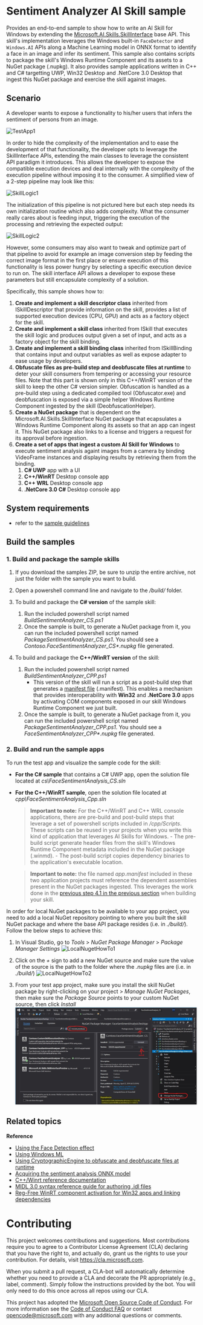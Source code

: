 ﻿# Sentiment Analyzer AI Skill sample

Provides an end-to-end sample to show how to write an AI Skill for Windows by extending the [Microsoft.AI.Skills.SkillInterface](../../doc/Microsoft.AI.Skills.SkillInterface.md) base API.
This skill's implementation leverages the Windows built-in `FaceDetector` and `Windows.AI` APIs along a Machine Learning model in ONNX format to identify a face in an image and infer its sentiment.
This sample also contains scripts to package the skill's Windows Runtime Component and its assets to a NuGet package (.nupkg). It also provides sample applications written in C++ and C# targetting UWP, Win32 Desktop and .NetCore 3.0 Desktop that ingest this NuGet package and exercise the skill against images.

## Scenario
A developer wants to expose a functionality to his/her users that infers the sentiment of persons from an image.

![TestApp1](./doc/TestApp1.jpg)

In order to hide the complexity of the implementation and to ease the development of that functionality, the developer opts to leverage the SkillInterface APIs, extending the main classes to leverage the consistent API paradigm it introduces. This allows the developer to expose the compatible execution devices and deal internally with the complexity of the execution pipeline without imposing it to the consumer. A simplified view of a 2-step pipeline may look like this: 
 
 ![SkillLogic1](./doc/SkillLogic1.jpg)

The initialization of this pipeline is not pictured here but each step needs its own initialization routine which also adds complexity. What the consumer really cares about is feeding input, triggering the execution of the processing and retrieving the expected output: 
 
 ![SkillLogic2](./doc/SkillLogic2.jpg)

However, some consumers may also want to tweak and optimize part of that pipeline to avoid for example an image conversion step by feeding the correct image format in the first place or ensure execution of this functionality is less power hungry by selecting a specific execution device to run on. The skill interface API allows a developer to expose these parameters but still encapsulate complexity of a solution. 

Specifically, this sample shows how to:

1. **Create and implement a skill descriptor class** inherited from ISkillDescriptor that provide information on the skill, provides a list of supported execution devices (CPU, GPU) and acts as a factory object for the skill.
2. **Create and implement a skill class** inherited from ISkill that executes the skill logic and produces output given a set of input, and acts as a factory object for the skill binding.
3. **Create and implement a skill binding class** inherited from ISkillBinding that contains input and output variables as well as expose adapter to ease usage by developers.
4. **Obfuscate files as pre-build step and deobfuscate files at runtime** to deter your skill consumers from tempering or accessing your resource files. Note that this part is shown only in this C++/WinRT version of the skill to keep the other C# version simpler. Obfuscation is handled as a pre-build step using a dedicated compiled tool (Obfuscator.exe) and deobfuscation is exposed via a simple helper Windows Runtime Component ingested by the skill (DeobfuscationHelper).
5. **Create a NuGet package** that is dependent on the Microsoft.AI.Skills.SkillInterface NuGet package that ecapsulates a Windows Runtime Component along its assets so that an app can ingest it. This NuGet package also links to a license and triggers a request for its approval before ingestion.
6. **Create a set of apps that ingest a custom AI Skill for Windows** to execute sentiment analysis againt images from a camera by binding VideoFrame instances and displaying results by retrieving them from the binding.
    1. **C# UWP** app with a UI
    2. **C++/WinRT** Desktop console app
    3. **C++ WRL** Desktop console app
    4. **.NetCore 3.0 C#** Desktop console app

## System requirements

- refer to the [sample guidelines](../README.md)

## Build the samples
### 1. Build and package the sample skills

1. If you download the samples ZIP, be sure to unzip the entire archive, not just the folder with the sample you want to build.

2. Open a powershell command line and navigate to the *<root>/build/* folder.

3. To build and package the **C# version** of the sample skill:
    1. Run the included powershell script named *BuildSentimentAnalyzer_CS.ps1*
    2. Once the sample is built, to generate a NuGet package from it, you can run the included powershell script named *PackageSentimentAnalyzer_CS.ps1*. You should see a *Contoso.FaceSentimentAnalyzer_CS\*.nupkg* file generated.

4. To build and package the **C++/WinRT version** of the skill:
    1. Run the included powershell script named *BuildSentimentAnalyzer_CPP.ps1* <a name="ManifestGeneration"></a>
        - This version of the skill will run a script as a post-build step that generates a [manifest file](https://docs.microsoft.com/en-us/windows/desktop/sbscs/manifests) (.manifest). This enables a mechanism that provides interoperability with **Win32** and **.NetCore 3.0** apps by activating COM components exposed in our skill Windows Runtime Component we just built.
    2. Once the sample is built, to generate a NuGet package from it, you can run the included powershell script named *PackageSentimentAnalyzer_CPP.ps1*. You should see a *FaceSentimentAnalyzer_CPP\*.nupkg* file generated.

### 2. Build and run the sample apps

To run the test app and visualize the sample code for the skill:
- **For the C# sample** that contains a C# UWP app, open the solution file located at *cs\FaceSentimentAnalysis_CS.sln*
- **For the C++/WinRT sample**, open the solution file located at *cpp\FaceSentimentAnalysis_Cpp.sln*
    >**Important to note:** For the C++/WinRT and C++ WRL console applications, there are pre-build and post-build steps that leverage a set of powershell scripts included in *<root>/cpp/Scripts*. These scripts can be reused in your projects when you write this kind of application that leverages AI Skills for Windows.
         - The pre-build script generate header files from the skill's Windows Runtime Component metadata included in the NuGet package (.winmd).
         - The post-build script copies dependency binaries to the application's executable location.

    >**Important to note:** the file named *app.manifest* included in these two application projects must reference the dependent assemblies present in the NuGet packages ingested. This leverages the work done in the [previous step 4.1 in the previous section](#ManifestGeneration) when building your skill.

In order for local NuGet packages to be available to your app project, you need to add a local NuGet repository pointing to where you built the skill NuGet package and where the base API package resides (i.e. in *./build/*). Follow the below steps to achieve this: <a name="PrivateNuGetFeed"></a>
1. In Visual Studio, go to *Tools* \> *NuGet Package Manager* \> *Package Manager Settings*
![LocalNugetHowTo1](./doc/localNugetHowTo1.jpg)

2. Click on the *+* sign to add a new NuGet source and make sure the value of the source is the path to the folder where the *.nupkg* files are (i.e. in *./build/*)
![LocalNugetHowTo2](./doc/localNugetHowTo2.jpg)

3. From your test app project, make sure you install the skill NuGet package by right-clicking on your project \> *Manage NuGet Packages*, then make sure the *Package Source* points to your custom NuGet source, then click *Install*
![LocalNugetHowTo3](./doc/localNugetHowTo3.jpg)

## Related topics
**Reference**
- [Using the Face Detection effect](https://docs.microsoft.com/en-us/uwp/api/Windows.Media.FaceAnalysis.FaceDetector)
- [Using Windows ML](https://docs.microsoft.com/en-us/windows/ai/)
- [Using CryptographicEngine to obfuscate and deobfuscate files at runtime](https://docs.microsoft.com/en-us/uwp/api/windows.security.cryptography.core.symmetrickeyalgorithmprovider)
- [Acquiring the sentiment analysis ONNX model](https://github.com/onnx/models/tree/master/emotion_ferplus)
- [C++/Winrt reference documentation](https://docs.microsoft.com/en-us/windows/uwp/cpp-and-winrt-apis/)
- [MIDL 3.0 syntax reference guide for authoring .idl files](https://docs.microsoft.com/en-us/uwp/midl-3/intro)
- [Reg-Free WinRT component activation for Win32 apps and linking dependencies](https://blogs.windows.com/buildingapps/2019/04/30/enhancing-non-packaged-desktop-apps-using-windows-runtime-components)

# Contributing

This project welcomes contributions and suggestions.  Most contributions require you to agree to a
Contributor License Agreement (CLA) declaring that you have the right to, and actually do, grant us
the rights to use your contribution. For details, visit https://cla.microsoft.com.

When you submit a pull request, a CLA-bot will automatically determine whether you need to provide
a CLA and decorate the PR appropriately (e.g., label, comment). Simply follow the instructions
provided by the bot. You will only need to do this once across all repos using our CLA.

This project has adopted the [Microsoft Open Source Code of Conduct](https://opensource.microsoft.com/codeofconduct/).
For more information see the [Code of Conduct FAQ](https://opensource.microsoft.com/codeofconduct/faq/) or
contact [opencode@microsoft.com](mailto:opencode@microsoft.com) with any additional questions or comments.
